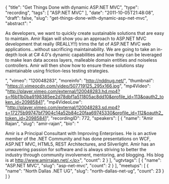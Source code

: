 {
  "title": "Get Things Done with dynamic ASP.NET MVC",
  "type": "recording",
  "tags": [
    "ASP.NET MVC"
  ],
  "date": "2011-10-05T21:48:08",
  "draft": false,
  "slug": "get-things-done-with-dynamic-asp-net-mvc",
  "abstract": "<p>As developers, we want to quickly create sustainable solutions that are easy to maintain. Amir Rajan will show you an approach to ASP.NET MVC development that really (REALLY!!) trims the fat of ASP.NET MVC web applications...without sacrificing maintainability. We are going to take an in-depth look at C# 4.0's dynamic capabilities and how they can be leveraged to make lean data access layers, malleable domain entities and noiseless controllers. Amir will then show how to ensure these solutions stay maintainable using friction-less testing strategies.</p>",
  "vimeo": "120048283",
  "moreinfo": "http://nddnug.net/",
  "thumbnail": "https://i.vimeocdn.com/video/507719125_295x166.jpg",
  "mp4Video": "http://player.vimeo.com/external/120048283.hd.mp4?s=f6b11b0ba9198385ee2d78dbf1a511805ac8dd10&profile_id=113&oauth2_token_id=20985841",
  "mp4VideoLow": "http://player.vimeo.com/external/120048283.sd.mp4?s=17275b99747bf7904c14a52b84c20faa69745330&profile_id=112&oauth2_token_id=20985841",
  "recordingID": 772,
  "speakers": [
    {
      "name": "Amir Rajan",
      "slug": "amir-rajan",
      "bio": "<p>Amir is a Principal Consultant with Improving Enterprises. He is an active member of the .NET Community and has done presentations on WCF, ASP.NET MVC, HTML5, REST Architectures, and Silverlight. Amir has an unwavering passion for software and is always striving to better the industry through community involvement, mentoring, and blogging. His blog is at http://www.amirrajan.net/.</p>",
      "count": 2
    }
  ],
  "ugtvtags": [
    {
      "name": "ASP.NET MVC",
      "slug": "asp-net-mvc",
      "count": 2
    }
  ],
  "meetups": [
    {
      "name": "North Dallas .NET UG",
      "slug": "north-dallas-net-ug",
      "count": 23
    }
  ]
}